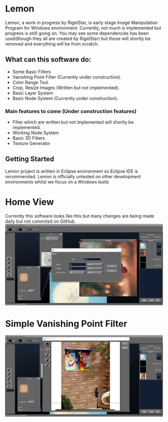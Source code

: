 # Lemon

Lemon, a work in progress by RigelStar, is early stage Image Manipulation Program for Windows environment. Currently, not much is implemented but progress is stilll going on. 
You may see some dependencies has been used(though they all are created by RigelStar) but those will shortly be removed and everything will be from scratch.

## What can this software do:
- Some Basic Filters
- Vanishing Point Filter (Currently under construction).
- Color Range Tool
- Crop, Resize Images (Written but not implemented).
- Basic Layer System
- Basic Node System (Currently under construction).

### Main features to come (Under construction features)
- Filter which are written but not implemented will shortly be implemented.
- Working Node System
- Basic 3D Filters
- Texture Generator

## Getting Started
Lemon project is written in Eclipse environment so Eclipse IDE is recommended. Lemon is officially untested on other development environments whilst we focus on a Windows build.

# Home View
Currently this software looks like this but many changes are being made daily but not commited on GitHub.
![pic1](icons/scrnshot/scrns1c.png)

# Simple Vanishing Point Filter
![pic2](icons/scrnshot/pwrap.PNG)
